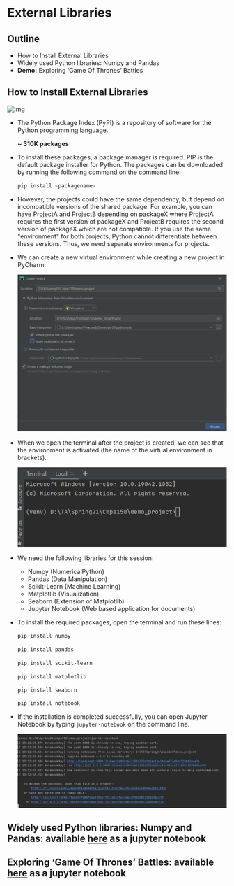 # External Libraries

## Outline

* How to Install External Libraries
* Widely used Python libraries: Numpy and Pandas
* **Demo:** Exploring ‘Game Of Thrones’ Battles

## How to Install External Libraries

![img](https://pypi.org/static/images/logo-large.72ad8bf1.svg)

* The Python Package Index (PyPI) is a repository of software for the Python programming language.

  **~ 310K packages**

* To install these packages, a package manager is required. PIP is the default package installer for Python. The packages can be downloaded by running the following command on the command line:

  ```bash
  pip install <packagename>
  ```

* However, the projects could have the same dependency, but depend on incompatible versions of the shared package. For example, you can have ProjectA and ProjectB depending on packageX where ProjectA requires the first version of packageX and ProjectB requires the second version of packageX which are not compatible. If you use the same "environment" for both projects, Python cannot differentiate between these versions. Thus, we need separate environments for projects. 

* We can create a new virtual environment while creating a new project in PyCharm:

  ![1623750783722](figures/1623750783722.png)

* When we open the terminal after the project is created, we can see that the environment is activated (the name of the virtual environment in brackets).

  ![1623751368006](figures/1623751368006.png)

* We need the following libraries for this session: 

  * Numpy (NumericalPython)
  * Pandas (Data Manipulation)
  * Scikit-Learn (Machine Learning)
  * Matplotlib (Visualization)
  * Seaborn (Extension of Matplotlib)
  * Jupyter Notebook (Web based application for documents)

* To install the required packages, open the terminal and run these lines:

  ```bash
  pip install numpy
  ```

  ```bash
  pip install pandas
  ```

  ```bash
  pip install scikit-learn
  ```

  ```bash
  pip install matplotlib
  ```

  ```bash
  pip install seaborn
  ```

  ```bash
  pip install notebook
  ```

* If the installation is completed successfully, you can open Jupyter Notebook by typing `jupyter-notebook` on the command line.

  ![1623752067689](figures/1623752067689.png)


## Widely used Python libraries: Numpy and Pandas: available [here](Widely%20used%20Python%20libraries%20Numpy%20and%20Pandas.ipynb) as a jupyter notebook
## Exploring ‘Game Of Thrones’ Battles: available [here](Exploring%20'Game%20of%20Thrones'%20Battles.ipynb) as a jupyter notebook


